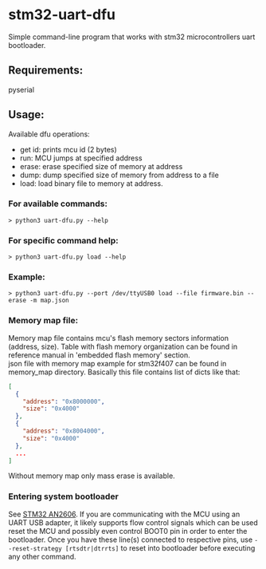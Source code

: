 # stm32-uart-dfu
Simple command-line program that works with stm32 microcontrollers
uart bootloader.

## Requirements:
pyserial

## Usage:
Available dfu operations:
 - get id: prints mcu id (2 bytes)
 - run: MCU jumps at specified address
 - erase: erase specified size of memory at address
 - dump: dump specified size of memory from address to a file
 - load: load binary file to memory at address.

### For available commands:
```
> python3 uart-dfu.py --help
```

### For specific command help:
```
> python3 uart-dfu.py load --help
```

### Example:
```
> python3 uart-dfu.py --port /dev/ttyUSB0 load --file firmware.bin --erase -m map.json
```

### Memory map file:
Memory map file contains mcu's flash memory sectors information (address, size).
Table with flash memory organization can be found in reference manual in
'embedded flash memory' section.  
json file with memory map example for stm32f407 can be found in memory_map directory.
Basically this file contains list of dicts like that:
``` json
[
  {
    "address": "0x8000000",
    "size": "0x4000"
  },
  {
    "address": "0x8004000",
    "size": "0x4000"
  },
  ...
]
```  
Without memory map only mass erase is available.

### Entering system bootloader
See [STM32 AN2606](https://www.st.com/content/ccc/resource/technical/document/application_note/b9/9b/16/3a/12/1e/40/0c/CD00167594.pdf/files/CD00167594.pdf/jcr:content/translations/en.CD00167594.pdf).
If you are communicating with the MCU using an UART USB adapter, it likely supports flow control signals which can be used reset the MCU and possibly even control BOOT0 pin in order to enter the bootloader.
Once you have these line(s) connected to respective pins, use `--reset-strategy [rtsdtr|dtrrts]` to reset into bootloader before executing any other command.
